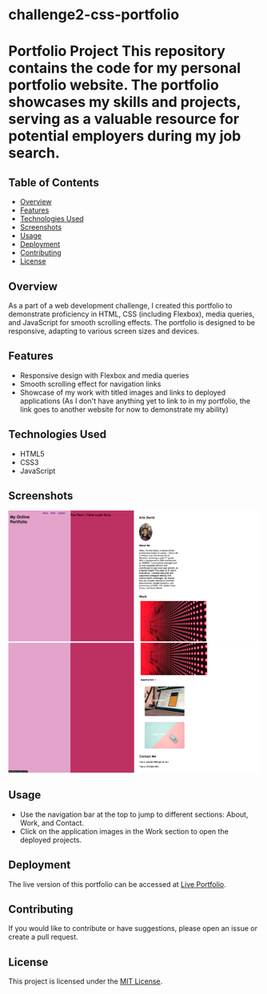 # challenge2-css-portfolio
# Portfolio Project  This repository contains the code for my personal portfolio website. The portfolio showcases my skills and projects, serving as a valuable resource for potential employers during my job search.
## Table of Contents
- [Overview](#overview)
- [Features](#features)
- [Technologies Used](#technologies-used)
- [Screenshots](#screenshots)
- [Usage](#usage)
- [Deployment](#deployment)
- [Contributing](#contributing)
- [License](#license)

## Overview
As a part of a web development challenge, I created this portfolio to demonstrate proficiency in HTML, CSS (including Flexbox), media queries, and JavaScript for smooth scrolling effects. The portfolio is designed to be responsive, adapting to various screen sizes and devices.

## Features
- Responsive design with Flexbox and media queries
- Smooth scrolling effect for navigation links
- Showcase of my work with titled images and links to deployed applications (As I don't have anything yet to link to in my portfolio, the link goes to another website for now to demonstrate my ability)

## Technologies Used
- HTML5
- CSS3
- JavaScript

## Screenshots

![Screenshots](./images/Screenshot%202023-12-12%20at%2022.29.52.png) 
![screenshot](./images/Screenshot%202023-12-12%20at%2022.30.03.png)


## Usage
- Use the navigation bar at the top to jump to different sections: About, Work, and Contact.
- Click on the application images in the Work section to open the deployed projects.

## Deployment
The live version of this portfolio can be accessed at [Live Portfolio](https://rhipsime.github.io/challenge2-css-portfolio/).

## Contributing
If you would like to contribute or have suggestions, please open an issue or create a pull request.

## License
This project is licensed under the [MIT License](LICENSE).
